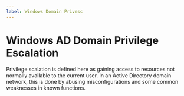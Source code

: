 ```yaml
---
label: Windows Domain Privesc
---
```


# Windows AD Domain Privilege Escalation

Privilege scalation is defined here as gaining access to resources not normally available to the current user. In an Active Directory domain network, this is done by abusing misconfigurations and some common weaknesses in known functions.
